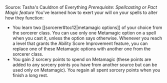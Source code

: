 Source: Tasha's Cauldron of Everything
*Prerequisite: Spellcasting or Pact Magic feature*
You've learned how to exert your will on your spells to alter how they function:
* You learn two [[sorcerer#toc12|metamagic options]] of your choice from the sorcerer class. You can use only one Metamagic option on a spell when you cast it, unless the option says otherwise. Whenever you reach a level that grants the Ability Score Improvement feature, you can replace one of these Metamagic options with another one from the sorcerer class.
* You gain 2 sorcery points to spend on Metamagic (these points are added to any sorcery points you have from another source but can be used only on Metamagic). You regain all spent sorcery points when you finish a long rest.